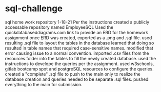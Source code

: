 # sql-challenge
sql home work repository 1-18-21
Per the instructions created a publicly accessable repository named EmployeeSQL
Used the quickdatabaseddiagrams.com link to provide an ERD for the homework assignment
once ERD was created, exported as a .png and .sql file.
used resulting .sql file to layout the tables in the database
learned that doing so resulted in table names that required case-sensitive names.
modified that error causing issue to a normal convention.
imported .csv files from the resources folder into the tables to fill the newly created database.
used the instructions to develope the queries per the assignment.
used w3schools, gitlab bootcamp spot and postgreSQL resources to configure the queries.
created a "complete" .sql file to push to the main only to realize the database creation and queries needed to be separate .sql files.
pushed everything to the main for submission.
